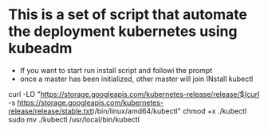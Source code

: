 # This is a set of script that automate the deployment kubernetes using kubeadm
- If you want to start run install script and followi the prompt
- once a master has been initialized, other master will join
INstall kubectl

curl -LO "https://storage.googleapis.com/kubernetes-release/release/$(curl -s https://storage.googleapis.com/kubernetes-release/release/stable.txt)/bin/linux/amd64/kubectl"
chmod +x ./kubectl
sudo mv ./kubectl /usr/local/bin/kubectl